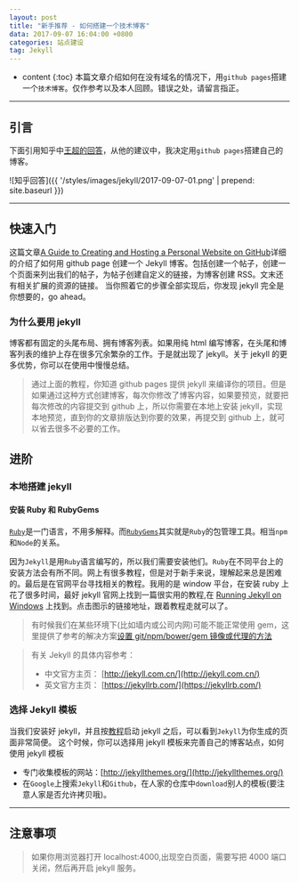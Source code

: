 ```yaml
---
layout: post
title: "新手推荐 - 如何搭建一个技术博客"
data: 2017-09-07 16:04:00 +0800
categories: 站点建设
tag: Jekyll
---
```


- content
  {:toc}
  本篇文章介绍如何在没有域名的情况下，用`github pages`搭建一个`技术博客`。仅作参考以及本人回顾。错误之处，请留言指正。

<!-- more -->

---

## 引言

下面引用知乎中[王超的回答](https://www.zhihu.com/question/19907364)，从他的建议中，我决定用`github pages`搭建自己的博客。

![知乎回答]({{ '/styles/images/jekyll/2017-09-07-01.png' | prepend: site.baseurl }})

---

## 快速入门

这篇文章[A Guide to Creating and Hosting a Personal Website on GitHub](http://jmcglone.com/guides/github-pages/)详细的介绍了如何用 github page 创建一个 Jekyll 博客。包括创建一个帖子，创建一个页面来列出我们的帖子，为帖子创建自定义的链接，为博客创建 RSS。文末还有相关扩展的资源的链接。
当你照着它的步骤全部实现后，你发现 jekyll 完全是你想要的，go ahead。

### 为什么要用 jekyll

博客都有固定的头尾布局、拥有博客列表。如果用纯 html 编写博客，在头尾和博客列表的维护上存在很多冗余繁杂的工作。于是就出现了 jekyll。关于 jekyll 的更多优势，你可以在使用中慢慢总结。

> 通过上面的教程，你知道 github pages 提供 jekyll 来编译你的项目。但是如果通过这种方式创建博客，每次你修改了博客内容，如果要预览，就要把每次修改的内容提交到 github 上，所以你需要在本地上安装 jekyll，实现本地预览，直到你的文章排版达到你要的效果，再提交到 github 上，就可以省去很多不必要的工作。

## 进阶

### 本地搭建 jekyll

#### 安装 Ruby 和 RubyGems

[`Ruby`](http://www.ruby-lang.org/zh_cn/downloads/)是一门语言，不用多解释。而[`RubyGems`](https://rubygems.org/pages/download)其实就是`Ruby`的包管理工具。相当`npm`和`Node`的关系。

因为`Jekyll`是用`Ruby`语言编写的，所以我们需要安装他们。`Ruby`在不同平台上的安装方法会有所不同。网上有很多教程，但是对于新手来说，理解起来总是困难的。最后是在官网平台寻找相关的教程。我用的是 window 平台，在安装 ruby 上花了很多时间，最好 jekyll 官网上找到一篇很实用的教程,在 [Running Jekyll on Windows](http://jekyllrb.com/docs/windows/#installation) 上找到。点击图示的链接地址，跟着教程走就可以了。

> 有时候我们在某些环境下(比如墙内或公司内网)可能不能正常使用 gem，这里提供了参考的解决方案[设置 git/npm/bower/gem 镜像或代理的方法](https://segmentfault.com/a/1190000002435496#item-2-7)

> 有关 Jekyll 的具体内容参考：
>
> - 中文官方主页： [http://jekyll.com.cn/](http://jekyll.com.cn/)
> - 英文官方主页： [https://jekyllrb.com/](https://jekyllrb.com/)

### 选择 Jekyll 模板

当我们安装好 jekyll，并且按[教程](http://jekyll.com.cn/docs/quickstart/)启动 jekyll 之后，可以看到`Jekyll`为你生成的页面非常简便。
这个时候，你可以选择用 jekyll 模板来完善自己的博客站点，如何使用 jekyll 模板

- 专门收集模板的网站：[http://jekyllthemes.org/](http://jekyllthemes.org/)
- 在`Google`上搜索`Jekyll`和`Github`，在人家的仓库中`download`别人的模板(要注意人家是否允许拷贝哦)。

---

## 注意事项

> 如果你用浏览器打开 localhost:4000,出现空白页面，需要写把 4000 端口关闭，然后再开启 jekyll 服务。
